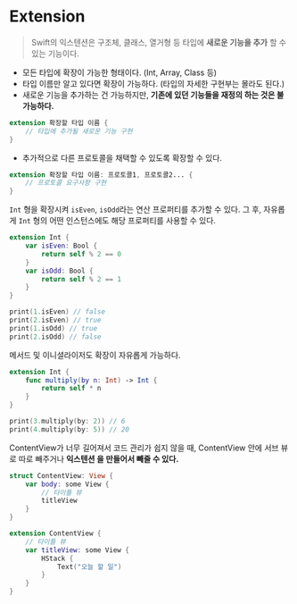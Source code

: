 # Extension

> Swift의 익스텐션은 구조체, 클래스, 열거형 등 타입에 **새로운 기능을 추가** 할 수 있는 기능이다.

- 모든 타입에 확장이 가능한 형태이다. (Int, Array, Class 등)
- 타입 이름만 알고 있다면 확장이 가능하다. (타입의 자세한 구현부는 몰라도 된다.)
- 새로운 기능을 추가하는 건 가능하지만, **기존에 있던 기능들을 재정의 하는 것은 불가능하다.**

```swift
extension 확장할 타입 이름 {
	// 타입에 추가될 새로운 기능 구현
}
```

- 추가적으로 다른 프로토콜을 채택할 수 있도록 확장할 수 있다.

```swift
extension 확장할 타입 이름: 프로토콜1, 프로토콜2... {
	// 프로토콜 요구사항 구현
}
```

`Int` 형을 확장시켜 `isEven`, `isOdd`라는 연산 프로퍼티를 추가할 수 있다.
그 후, 자유롭게 `Int` 형의 어떤 인스턴스에도 해당 프로퍼티를 사용할 수 있다.


```swift
extension Int {
	var isEven: Bool {
    	return self % 2 == 0
    }
	var isOdd: Bool {
		return self % 2 == 1
    }
}

print(1.isEven) // false
print(2.isEven) // true
print(1.isOdd) // true
print(2.isOdd) // false
```

메서드 및 이니셜라이저도 확장이 자유롭게 가능하다.

```swift
extension Int {
	func multiply(by n: Int) -> Int {
    	return self * n
    }
}

print(3.multiply(by: 2)) // 6
print(4.multiply(by: 5)) // 20
```

ContentView가 너무 길어져서 코드 관리가 쉽지 않을 때, ContentView 안에 서브 뷰로 따로 빼주거나 **익스텐션 을 만들어서 빼줄 수 있다.**

```swift
struct ContentView: View {
	var body: some View {
	    // 타이틀 뷰
    	titleView 
    }
}

extension ContentView {
	// 타이틀 뷰
    var titleView: some View {
    	HStack {
        	Text("오늘 할 일")
        }
    }
}
```